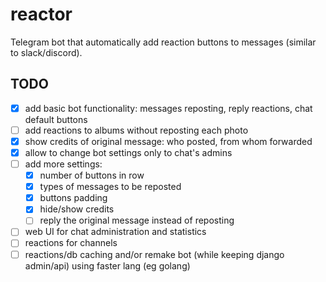 # reactor

Telegram bot that automatically add reaction buttons to messages (similar to slack/discord).

## TODO

- [x] add basic bot functionality: messages reposting, reply reactions, chat default buttons
- [ ] add reactions to albums without reposting each photo
- [x] show credits of original message: who posted, from whom forwarded
- [x] allow to change bot settings only to chat's admins
- [ ] add more settings: 
  - [x] number of buttons in row
  - [x] types of messages to be reposted
  - [x] buttons padding
  - [x] hide/show credits
  - [ ] reply the original message instead of reposting
- [ ] web UI for chat administration and statistics
- [ ] reactions for channels
- [ ] reactions/db caching and/or remake bot (while keeping django admin/api) using faster lang (eg golang)
